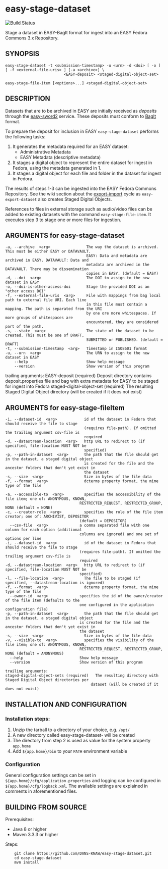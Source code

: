 easy-stage-dataset
==================
[![Build Status](https://travis-ci.org/DANS-KNAW/easy-stage-dataset.svg?branch=master)](https://travis-ci.org/DANS-KNAW/easy-stage-dataset)

Stage a dataset in EASY-BagIt format for ingest into an EASY Fedora Commons 3.x Repository.


SYNOPSIS
--------

    easy-stage-dataset -t <submission-timestamp> -u <urn> -d <doi> [ -o ] [ -f <external-file-uris> ] [-a <archive>] \
                              <EASY-deposit> <staged-digital-object-set>

    easy-stage-file-item [<options>...] <staged-digital-object-set>


DESCRIPTION
-----------

Datasets that are to be archived in EASY are initially received as *deposits* through the [easy-sword2] service. These
deposits must conform to [BagIt] format.

To prepare the deposit for inclusion in EASY `easy-stage-dataset` performs the following tasks:

 1. It generates the metadata required for an EASY dataset:
    * Administrative Metadata
    * EASY Metadata (descriptive metadata)
 2. It stages a digital object to represent the entire dataset for ingest in Fedora, using the metadata generated in 1.
 3. It stages a digital object for each file and folder in the dataset for ingest in Fedora.

The results of steps 1-3 can be ingested into the EASY Fedora Commons Repository. See the wiki section
about the [export-import] cycle as `easy-export-dataset` also creates Staged Digital Objects.

References to files in external storage such as audio/video files can be added to existing datasets with 
the command `easy-stage-file-item`. It executes step 3 to stage one or more files for ingestion.


ARGUMENTS for easy-stage-dataset
--------------------------------

    -a, --archive  <arg>                The way the dataset is archived. This must be either EASY or DATAVAULT.
                                        EASY: Data and metadata are archived in EASY. DATAVAULT: Data and
                                        metadata are archived in the DATAVAULT. There may be dissemination
                                        copies in EASY. (default = EASY)
    -d, --doi  <arg>                    The DOI to assign to the new dataset in EASY
    -o, --doi-is-other-access-doi       Stage the provided DOI as an "other access DOI"
    -f, --external-file-uris  <arg>     File with mappings from bag local path to external file URI. Each line
                                        in this file must contain a mapping. The path is separated from the URI
                                        by one ore more whitespaces. If more groups of whitespaces are
                                        encountered, they are considered part of the path.
    -s, --state  <arg>                  The state of the dataset to be created. This must be one of DRAFT,
                                        SUBMITTED or PUBLISHED. (default = DRAFT)                                      
    -t, --submission-timestamp  <arg>   Timestamp in ISO8601 format
    -u, --urn  <arg>                    The URN to assign to the new dataset in EASY
        --help                          Show help message
        --version                       Show version of this program

   trailing arguments:
    EASY-deposit (required)                Deposit directory contains deposit.properties file and bag with extra
                                           metadata for EASY to be staged for ingest into Fedora
    staged-digital-object-set (required)   The resulting Staged Digital Object directory (will be created if it
                                           does not exist)


ARGUMENTS for easy-stage-fileItem
---------------------------------

    -i, --dataset-id  <arg>            id of the dataset in Fedora that should receive the file to stage
                                       (requires file-path). If omitted the trailing argument csv-file is
                                       required
    -d, --datastream-location  <arg>   http URL to redirect to (if specified, file-location MUST NOT be
                                       specified)
    -p, --path-in-dataset  <arg>       the path that the file should get in the dataset, a staged digital object
                                       is created for the file and the ancestor folders that don't yet exist in
                                       the dataset
    -s, --size  <arg>                  Size in bytes of the file data
    -f, --format  <arg>                dcterms property format, the mime type of the file
  
    -a, --accessible-to  <arg>         specifies the accessibility of the file item; one of: ANONYMOUS, KNOWN,
                                     RESTRICTED_REQUEST, RESTRICTED_GROUP, NONE (default = NONE)
    -c, --creator-role  <arg>          specifies the role of the file item creator; one of: ARCHIVIST, DEPOSITOR
                                     (default = DEPOSITOR)
      --csv-file  <arg>              a comma separated file with one column for each option (additional
                                     columns are ignored) and one set of options per line
    -i, --dataset-id  <arg>            id of the dataset in Fedora that should receive the file to stage
                                     (requires file-path). If omitted the trailing argument csv-file is
                                     required
    -d, --datastream-location  <arg>   http URL to redirect to (if specified, file-location MUST NOT be
                                     specified)
    -l, --file-location  <arg>         The file to be staged (if specified, --datastream-location is ignored)
    -f, --format  <arg>                dcterms property format, the mime type of the file
      --owner-id  <arg>              specifies the id of the owner/creator of the file item (defaults to the
                                     one configured in the application configuration file)
    -p, --path-in-dataset  <arg>       the path that the file should get in the dataset, a staged digital object
                                     is created for the file and the ancestor folders that don't yet exist in
                                     the dataset
    -s, --size  <arg>                  Size in bytes of the file data
    -v, --visible-to  <arg>            specifies the visibility of the file item; one of: ANONYMOUS, KNOWN,
                                     RESTRICTED_REQUEST, RESTRICTED_GROUP, NONE (default = ANONYMOUS)
      --help                         Show help message
      --version                      Show version of this program
    
    trailing arguments:
    staged-digital-object-sets (required)   The resulting directory with Staged Digital Object directories per
                                          dataset (will be created if it does not exist)

INSTALLATION AND CONFIGURATION
------------------------------

### Installation steps:

1. Unzip the tarball to a directory of your choice, e.g. `/opt/`
2. A new directory called easy-stage-dataset-<version> will be created
3. The directory from step 2 is used as value for the system property ``app.home``
4. Add ``${app.home}/bin`` to your ``PATH`` environment variable


### Configuration

General configuration settings can be set in `${app.home}/cfg/application.properties` and logging can be
configured in `${app.home}/cfg/logback.xml`. The available settings are explained in comments in 
aforementioned files.


BUILDING FROM SOURCE
--------------------

Prerequisites:

* Java 8 or higher
* Maven 3.3.3 or higher
 
Steps:

        git clone https://github.com/DANS-KNAW/easy-stage-dataset.git
        cd easy-stage-dataset
        mvn install

[easy-sword2]: https://github.com/DANS-KNAW/easy-sword2#easy-sword2
[BagIt]: https://tools.ietf.org/html/draft-kunze-bagit-11
[export-import]: https://github.com/DANS-KNAW/easy-export-dataset/wiki#the-export-import-cycle
